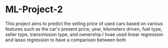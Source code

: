 # ML-Project-2

This project aims to predict the selling price of used cars based on various features such as the car's present price, year, kilometers driven, fuel type, seller type, transmission type, and ownership.I hvae used linear regression and lasso regression to have a comparison between both
